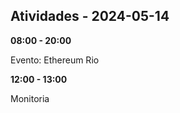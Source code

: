 ## Atividades - 2024-05-14

**08:00 - 20:00**

Evento: Ethereum Rio

**12:00 - 13:00**

Monitoria



